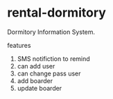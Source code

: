 # rental-dormitory


Dormitory Information System.

features
1. SMS notifiction to remind
2. can add user
3. can change pass user
4. add boarder
5. update boarder
